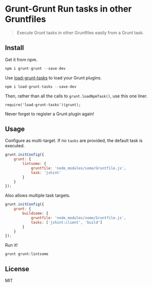 # Grunt-Grunt Run tasks in other Gruntfiles

> Execute Grunt tasks in other Gruntfiles easily from a Grunt task.

## Install

Get it from npm.

```js
npm i grunt-grunt --save-dev
```

Use [load-grunt-tasks](https://github.com/sindresorhus/load-grunt-tasks) to load your Grunt plugins.

```js
npm i load-grunt-tasks --save-dev
```

Then, rather than all the calls to `grunt.loadNpmTask()`, use this one liner.

```
require('load-grunt-tasks')(grunt);
```

Never forget to register a Grunt plugin again!

## Usage

Configure as multi-target. If no `tasks` are provided, the default task is executed.

```js
grunt.initConfig({
    grunt: {
        lintsome: {
            gruntfile: 'node_modules/some/Gruntfile.js',
            task: 'jshint'
        }
    }
});
```

Also allows multiple task targets.

```js
grunt.initConfig({
    grunt: {
        buildsome: {
            gruntfile: 'node_modules/some/Gruntfile.js',
            tasks: ['jshint:client', 'build']
        }
    }
});
```

Run it!

```shell
grunt grunt:lintsome
```

## License

MIT
